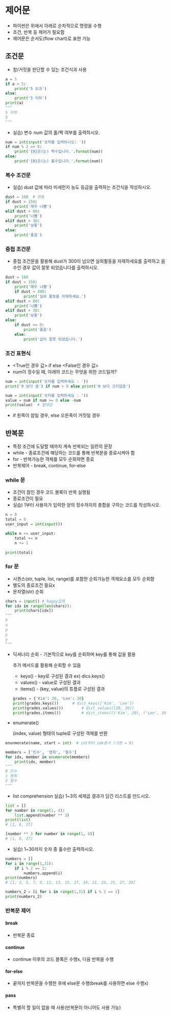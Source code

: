 # 제어문

- 파이썬은 위에서 아래로 순차적으로 명령을 수행
- 조건, 반복 등 제어가 필요함
- 제어문은 순서도(flow chart)로 표현 가능

## 조건문

- 참/거짓을 판단할 수 있는 조건식과 사용

```python
a = 5
if a > 5:
    print('5 초과')
else:
    print('5 이하')
print(a) 
"""
5 이하
5
"""
```

- 실습) 변수 num 값의 홀/짝 여부를 출력하시오.

```python
num = int(input('숫자를 입력하시오: '))
if num % 2 == 0:
    print('{0}은(는) 짝수입니다.'.format(num))
else:
    print('{0}은(는) 홀수입니다.'.format(num))
```

### 복수 조건문

- 실습) dust 값에 따라 미세먼지 농도 등급을 출력하는 조건식을 작성하시오.

```python
dust = 100  # 변동
if dust > 150:
    print('매우 나쁨')
elif dust > 80:
    print('나쁨')
elif dust > 30:
    print('보통')
else:
    print('좋음')
```

### 중첩 조건문

- 중첩 조건문을 활용해 dust가 300이 넘으면 실외활동을 자제하세요를 출력하고 음수인 경우 값이 잘못 되었습니다를 출력하시오.

```python
dust = 100
if dust > 150:
    print('매우 나쁨')
    if dust > 300:
        print('실외 활동을 자제하세요.')
elif dust > 80:
    print('나쁨')
elif dust > 30:
    print('보통')
else:
    if dust >= 0:
        print('좋음')
    else:
        print('값이 잘못 되었습니다.')
```

### 조건 표현식

- <True인 경우 값> if <expression> else <False인 경우 값>
- num이 정수일 때, 아래의 코드는 무엇을 위한 코드일까?

```python
num = int(input('숫자를 입력하세요 : '))
print('0 보다 큼') if num > 0 else print('0 보다 크지않음')
```

```python
num = int(input('숫자를 입력하세요 : '))
value = num if num >= 0 else -num
print(value)  # 절댓값
```

- if 왼쪽이 참일 경우, else 오른족이 거짓일 경우



## 반복문

- 특정 조건에 도달할 때까지 계속 반복되는 일련의 문장
- while - 종료조건에 해당하는 코드를 통해 반복문을 종료시켜야 함
- for - 반복가능한 객체를 모두 순회하면 종료
- 반복제어 - break, continue, for-else

### while 문

- 조건이 참인 경우 코드 블록이 반복 실행됨
- 종료조건이 필요
- 실습) 1부터 사용자가 입력한 양의 정수까지의 총합을 구하는 코드를 작성하시오.

```python
n = 0
total = 0
user_input = int(input())

while n <= user_input:
    total += n
    n += 1
    
print(total)
```

### for 문

- 시퀀스(str, tuple, list, range)를 포함한 순회가능한 객체요소를 모두 순회함
- 별도의 종료조건 필요x
- 문자열(str) 순회

```python
chars = input() # happy입력
for idx in range(len(chars)):
    print(chars[idx])
"""
h
a
p
p
y
"""
```

- 딕셔너리 순회 - 기본적으로 key를 순회하며 key를 통해 값을 활용

  추가 메서드를 활용해 순회할 수 있음

  - keys() - key로 구성된 결과 ex) dics.keys()
  - values() - value로 구성된 결과
  - items() - (key, value)의 튜플로 구성된 결과

  ```python
  grades = {'Kim': 20, 'Lee': 30}
  print(grades.keys())		# dict_keys(['Kim', 'Lee'])
  print(grades.values())		# dict_values([20, 30])
  print(grades.items()) 		# dict_items([('Kim', 20), ('Lee', 30)])
  ```

  

- enumerate()

  (index, value) 형태의 tuple로 구성된 객체를 반환

```python
enunmerate(name, start = int)  # int부터 idx증가 (기본 = 0)
```

```python
members = ['민수', '영희', '철수']
for idx, member in enumerate(members)
	print(idx, member)
"""
0 민수
1 영희
2 철수
"""
```

- list comprehension 실습) 1~3의 세제곱 결과가 담긴 리스트를 만드시오.

```python
list = []
for number in range(1, 4):
    list.append(number ** 3)
print(list)
# [1, 8, 27]
```

```python
[number ** 3 for number in range(1, 4)]
# [1, 8, 27]
```

- 실습) 1~30까지 숫자 중 홀수만 출력하시오.

```python
numbers = []
for i in range(1,31):
    if i % 2 == 1:
        numbers.append(i)
print(numbers)
# [1, 3, 5, 7, 9, 11, 13, 15, 17, 19, 21, 23, 25, 27, 29]
```

```python
numbers_2 = [i for i in range(1,31) if i % 2 == 1]
print(numbers_2)
```

### 반복문 제어

#### break

- 반복문 종료

#### continue

- continue 이후의 코드 블록은 수행x, 다음 반복을 수행

#### for-else

- 끝까지 반복문을 수행한 후에 else문 수행(break를 사용하면 else 수행x)

#### pass

- 특별히 할 일이 없을 때 사용(반복문이 아니어도 사용 가능)